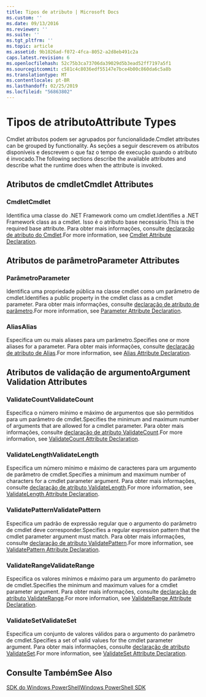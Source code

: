 ```yaml
---
title: Tipos de atributo | Microsoft Docs
ms.custom: ''
ms.date: 09/13/2016
ms.reviewer: ''
ms.suite: ''
ms.tgt_pltfrm: ''
ms.topic: article
ms.assetid: 9b1026ad-f072-4fca-8052-a2d8eb491c2a
caps.latest.revision: 6
ms.openlocfilehash: 52c75b3ca73706da39029d5b3ead52ff7197a5f1
ms.sourcegitcommit: c581c4c8036edf55147e7bce4b00c860da6c5a8b
ms.translationtype: MT
ms.contentlocale: pt-BR
ms.lasthandoff: 02/25/2019
ms.locfileid: "56863802"
---
```

# <a name="attribute-types"></a><span data-ttu-id="16327-102">Tipos de atributo</span><span class="sxs-lookup"><span data-stu-id="16327-102">Attribute Types</span></span>

<span data-ttu-id="16327-103">Cmdlet atributos podem ser agrupados por funcionalidade.</span><span class="sxs-lookup"><span data-stu-id="16327-103">Cmdlet attributes can be grouped by functionality.</span></span>
<span data-ttu-id="16327-104">As seções a seguir descrevem os atributos disponíveis e descrevem o que faz o tempo de execução quando o atributo é invocado.</span><span class="sxs-lookup"><span data-stu-id="16327-104">The following sections describe the available attributes and describe what the runtime does when the attribute is invoked.</span></span>

## <a name="cmdlet-attributes"></a><span data-ttu-id="16327-105">Atributos de cmdlet</span><span class="sxs-lookup"><span data-stu-id="16327-105">Cmdlet Attributes</span></span>

### <a name="cmdlet"></a><span data-ttu-id="16327-106">Cmdlet</span><span class="sxs-lookup"><span data-stu-id="16327-106">Cmdlet</span></span>

<span data-ttu-id="16327-107">Identifica uma classe do .NET Framework como um cmdlet.</span><span class="sxs-lookup"><span data-stu-id="16327-107">Identifies a .NET Framework class as a cmdlet.</span></span>
<span data-ttu-id="16327-108">Isso é o atributo base necessário.</span><span class="sxs-lookup"><span data-stu-id="16327-108">This is the required base attribute.</span></span>
<span data-ttu-id="16327-109">Para obter mais informações, consulte [declaração de atributo do Cmdlet](./cmdlet-attribute-declaration.md).</span><span class="sxs-lookup"><span data-stu-id="16327-109">For more information, see [Cmdlet Attribute Declaration](./cmdlet-attribute-declaration.md).</span></span>

## <a name="parameter-attributes"></a><span data-ttu-id="16327-110">Atributos de parâmetro</span><span class="sxs-lookup"><span data-stu-id="16327-110">Parameter Attributes</span></span>

### <a name="parameter"></a><span data-ttu-id="16327-111">Parâmetro</span><span class="sxs-lookup"><span data-stu-id="16327-111">Parameter</span></span>

<span data-ttu-id="16327-112">Identifica uma propriedade pública na classe cmdlet como um parâmetro de cmdlet.</span><span class="sxs-lookup"><span data-stu-id="16327-112">Identifies a public property in the cmdlet class as a cmdlet parameter.</span></span>
<span data-ttu-id="16327-113">Para obter mais informações, consulte [declaração de atributo de parâmetro](./parameter-attribute-declaration.md).</span><span class="sxs-lookup"><span data-stu-id="16327-113">For more information, see [Parameter Attribute Declaration](./parameter-attribute-declaration.md).</span></span>

### <a name="alias"></a><span data-ttu-id="16327-114">Alias</span><span class="sxs-lookup"><span data-stu-id="16327-114">Alias</span></span>

<span data-ttu-id="16327-115">Especifica um ou mais aliases para um parâmetro.</span><span class="sxs-lookup"><span data-stu-id="16327-115">Specifies one or more aliases for a parameter.</span></span>
<span data-ttu-id="16327-116">Para obter mais informações, consulte [declaração de atributo de Alias](./alias-attribute-declaration.md).</span><span class="sxs-lookup"><span data-stu-id="16327-116">For more information, see [Alias Attribute Declaration](./alias-attribute-declaration.md).</span></span>

## <a name="argument-validation-attributes"></a><span data-ttu-id="16327-117">Atributos de validação de argumento</span><span class="sxs-lookup"><span data-stu-id="16327-117">Argument Validation Attributes</span></span>

### <a name="validatecount"></a><span data-ttu-id="16327-118">ValidateCount</span><span class="sxs-lookup"><span data-stu-id="16327-118">ValidateCount</span></span>

<span data-ttu-id="16327-119">Especifica o número mínimo e máximo de argumentos que são permitidos para um parâmetro de cmdlet.</span><span class="sxs-lookup"><span data-stu-id="16327-119">Specifies the minimum and maximum number of arguments that are allowed for a cmdlet parameter.</span></span>
<span data-ttu-id="16327-120">Para obter mais informações, consulte [declaração de atributo ValidateCount](./validatecount-attribute-declaration.md).</span><span class="sxs-lookup"><span data-stu-id="16327-120">For more information, see [ValidateCount Attribute Declaration](./validatecount-attribute-declaration.md).</span></span>

### <a name="validatelength"></a><span data-ttu-id="16327-121">ValidateLength</span><span class="sxs-lookup"><span data-stu-id="16327-121">ValidateLength</span></span>

<span data-ttu-id="16327-122">Especifica um número mínimo e máximo de caracteres para um argumento de parâmetro de cmdlet.</span><span class="sxs-lookup"><span data-stu-id="16327-122">Specifies a minimum and maximum number of characters for a cmdlet parameter argument.</span></span>
<span data-ttu-id="16327-123">Para obter mais informações, consulte [declaração de atributo ValidateLength](./validatelength-attribute-declaration.md).</span><span class="sxs-lookup"><span data-stu-id="16327-123">For more information, see [ValidateLength Attribute Declaration](./validatelength-attribute-declaration.md).</span></span>

### <a name="validatepattern"></a><span data-ttu-id="16327-124">ValidatePattern</span><span class="sxs-lookup"><span data-stu-id="16327-124">ValidatePattern</span></span>

<span data-ttu-id="16327-125">Especifica um padrão de expressão regular que o argumento do parâmetro de cmdlet deve corresponder.</span><span class="sxs-lookup"><span data-stu-id="16327-125">Specifies a regular expression pattern that the cmdlet parameter argument must match.</span></span>
<span data-ttu-id="16327-126">Para obter mais informações, consulte [declaração de atributo ValidatePattern](./validatepattern-attribute-declaration.md).</span><span class="sxs-lookup"><span data-stu-id="16327-126">For more information, see [ValidatePattern Attribute Declaration](./validatepattern-attribute-declaration.md).</span></span>

### <a name="validaterange"></a><span data-ttu-id="16327-127">ValidateRange</span><span class="sxs-lookup"><span data-stu-id="16327-127">ValidateRange</span></span>

<span data-ttu-id="16327-128">Especifica os valores mínimos e máximo para um argumento do parâmetro de cmdlet.</span><span class="sxs-lookup"><span data-stu-id="16327-128">Specifies the minimum and maximum values for a cmdlet parameter argument.</span></span>
<span data-ttu-id="16327-129">Para obter mais informações, consulte [declaração de atributo ValidateRange](./validaterange-attribute-declaration.md).</span><span class="sxs-lookup"><span data-stu-id="16327-129">For more information, see [ValidateRange Attribute Declaration](./validaterange-attribute-declaration.md).</span></span>

### <a name="validateset"></a><span data-ttu-id="16327-130">ValidateSet</span><span class="sxs-lookup"><span data-stu-id="16327-130">ValidateSet</span></span>

<span data-ttu-id="16327-131">Especifica um conjunto de valores válidos para o argumento do parâmetro de cmdlet.</span><span class="sxs-lookup"><span data-stu-id="16327-131">Specifies a set of valid values for the cmdlet parameter argument.</span></span>
<span data-ttu-id="16327-132">Para obter mais informações, consulte [declaração de atributo ValidateSet](./validateset-attribute-declaration.md).</span><span class="sxs-lookup"><span data-stu-id="16327-132">For more information, see [ValidateSet Attribute Declaration](./validateset-attribute-declaration.md).</span></span>

## <a name="see-also"></a><span data-ttu-id="16327-133">Consulte Também</span><span class="sxs-lookup"><span data-stu-id="16327-133">See Also</span></span>

[<span data-ttu-id="16327-134">SDK do Windows PowerShell</span><span class="sxs-lookup"><span data-stu-id="16327-134">Windows PowerShell SDK</span></span>](../windows-powershell-reference.md)
